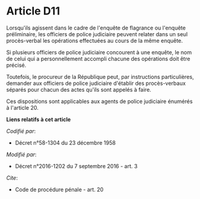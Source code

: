 # Article D11

Lorsqu'ils agissent dans le cadre de l'enquête de flagrance ou l'enquête préliminaire, les officiers de police judiciaire
peuvent relater dans un seul procès-verbal les opérations effectuées au cours de la même enquête. 

Si plusieurs officiers de police judiciaire concourent à une enquête, le nom de celui qui a personnellement accompli chacune
des opérations doit être précisé.

Toutefois, le procureur de la République peut, par instructions particulières, demander aux officiers de police judiciaire
d'établir des procès-verbaux séparés pour chacun des actes qu'ils sont appelés à faire. 

Ces dispositions sont applicables aux agents de police judiciaire énumérés à l'article 20.

**Liens relatifs à cet article**

_Codifié par_:

  - Décret n°58-1304 du 23 décembre 1958

_Modifié par_:

  - Décret n°2016-1202 du 7 septembre 2016 - art. 3

_Cite_:

  - Code de procédure pénale - art. 20
